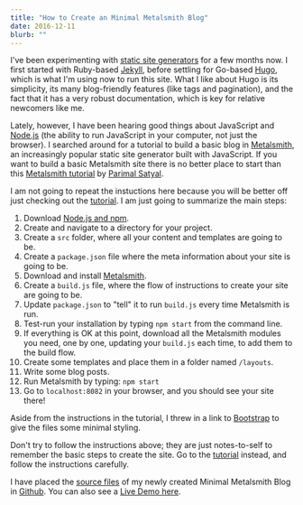 ```yaml
---
title: "How to Create an Minimal Metalsmith Blog"
date: 2016-12-11
blurb: ""
---
```


I've been experimenting with [static site generators](http://staticsitegenerators.net) for a few months now. I first started with Ruby-based [Jekyll](http://jekyllrb.com/), before settling for Go-based [Hugo](http://gohugo.io), which is what I'm using now to run this site. What I like about Hugo is its simplicity, its many blog-friendly features (like tags and pagination), and the fact that it has a very robust documentation, which is key for relative newcomers like me.

Lately, however, I have been hearing good things about JavaScript and [Node.js](http://nodejs.org) (the ability to run JavaScript in your computer, not just the browser). I searched around for a tutorial to build a basic blog in [Metalsmith](http://www.metalsmith.io/), an increasingly popular static site generator built with JavaScript. If you want to build a basic Metalsmith site there is no better place to start than this [Metalsmith tutorial](https://www.neustadt.fr/essays/crafting-a-simple-blog-with-metalsmith/) by [Parimal Satyal](http://www.neustadt.fr/).

I am not going to repeat the instuctions here because you will be better off just checking out the [tutorial](https://www.neustadt.fr/essays/crafting-a-simple-blog-with-metalsmith/). I am just going to summarize the main steps:

1. Download [Node.js and npm](http://nodejs.org). 
2. Create and navigate to a directory for your project.
3. Create a <code>src</code> folder, where all your content and templates are going to be.
4. Create a <code>package.json</code> file where the meta information about your site is going to be.
5. Download and install [Metalsmith](http://www.metalsmith.io/).
6. Create a <code>build.js</code> file, where the flow of instructions to create your site are going to be.
7. Update <code>package.json</code> to "tell" it to run <code>build.js</code> every time Metalsmith is run.
8. Test-run your installation by typing <code>npm start</code> from the command line.
9. If everything is OK at this point, download all the Metalsmith modules you need, one by one, updating your <code>build.js</code> each time, to add them to the build flow.
10. Create some templates and place them in a folder named <code>/layouts</code>.
11. Write some blog posts.
12. Run Metalsmith by typing: <code>npm start</code>
13. Go to <code>localhost:8082</code> in your browser, and you should see your site there!

Aside from the instructions in the tutorial, I threw in a link to [Bootstrap](http://getbootstrap.com) to give the files some minimal styling.

Don't try to follow the instructions above; they are just notes-to-self to remember the basic steps to create the site. Go to the [tutorial](https://www.neustadt.fr/essays/crafting-a-simple-blog-with-metalsmith/) instead, and follow the instructions carefully.

I have placed the [source files](https://github.com/mariobox/MinimalMetalsmithBlog) of my newly created Minimal Metalsmith Blog in [Github](https://github.com/mariobox/MinimalMetalsmithBlog). You can also see a [Live Demo here](http://www.mariosanchez.org/MiniMetalDemo/).